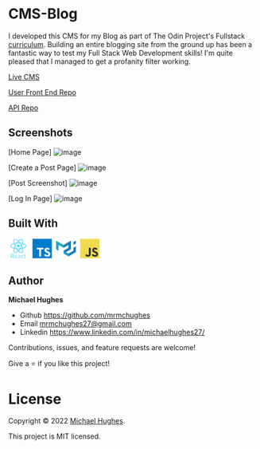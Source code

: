 # CMS-Blog

I developed this CMS for my Blog as part of The Odin Project's Fullstack [curriculum](https://www.theodinproject.com/lessons/nodejs-blog-api).
Building an entire blogging site from the ground up has been a fantastic way to test my Full Stack Web Development skills! I'm quite pleased that I managed to get a profanity filter working.

[Live CMS](https://whose-blog-is-this-anyway-admin.onrender.com/)

[User Front End Repo](https://github.com/mrmchughes/User-Blog) 

[API Repo](https://github.com/mrmchughes/REST-API-for-Blog)

## Screenshots
[Home Page] ![image](https://user-images.githubusercontent.com/10659805/200913869-0d5c6ea8-c93d-4cce-a541-3ec933b2476a.png)

[Create a Post Page] ![image](https://user-images.githubusercontent.com/10659805/200914112-95ccadff-6d0b-41af-84dc-37dc075c9dd4.png)

[Post Screenshot] ![image](https://user-images.githubusercontent.com/10659805/196775463-59b616d5-65e9-4cc1-8ab8-adcfc99ce04f.png)

[Log In Page] ![image](https://user-images.githubusercontent.com/10659805/196775591-bc85e88a-bb47-4c42-be56-89bd006e2d50.png)

## Built With
<img src="https://github.com/devicons/devicon/blob/master/icons/react/react-original-wordmark.svg"  title="React" alt="React" width="40" height="40"/>&nbsp;
<img src="https://github.com/devicons/devicon/blob/master/icons/typescript/typescript-original.svg"  title="TypeScript" alt="TypeScript" width="40" height="40"/>&nbsp;
<img src="https://github.com/devicons/devicon/blob/master/icons/materialui/materialui-original.svg"  title="MaterialUI" alt="MaterialUI" width="40" height="40"/>&nbsp;
<img src="https://github.com/devicons/devicon/blob/master/icons/javascript/javascript-original.svg" title="JavaScript" alt="JavaScript" width="40" height="40"/>&nbsp;

## Author

**Michael Hughes**

- Github https://github.com/mrmchughes
- Email mrmchughes27@gmail.com
- Linkedin https://www.linkedin.com/in/michaelhughes27/

Contributions, issues, and feature requests are welcome!

Give a ⭐️ if you like this project!

# License

Copyright © 2022 [Michael Hughes](https://github.com/mrmchughes).

This project is MIT licensed.
